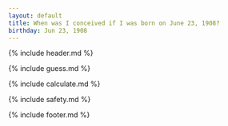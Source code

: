 ```yaml
---
layout: default
title: When was I conceived if I was born on June 23, 1908?
birthday: Jun 23, 1908
---
```


{% include header.md %}

{% include guess.md %}

{% include calculate.md %}

{% include safety.md %}

{% include footer.md %}



